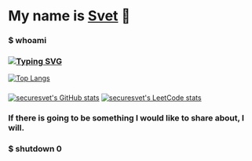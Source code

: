 # My name is <a href="http://www.mursvet.ru">Svet</a> 👋
### $ whoami
### [![Typing SVG](https://readme-typing-svg.herokuapp.com?color=%2336BCF7&lines=$+Computer+Security+student)](https://git.io/typing-svg)
[![Top Langs](https://github-readme-stats.vercel.app/api/top-langs/?username=securesvet)](https://github.com/securesvet/github-readme-stats)
###
[![securesvet's GitHub stats](https://github-readme-stats.vercel.app/api?username=securesvet)](https://github.com/securesvet/github-readme-stats)
[![securesvet's LeetCode stats](https://leetcode-stats-six.vercel.app/api?username=securesvet)](https://github.com/securesvet/leetcode-stats)
### If there is going to be something I would like to share about, I will.
### $ shutdown 0
